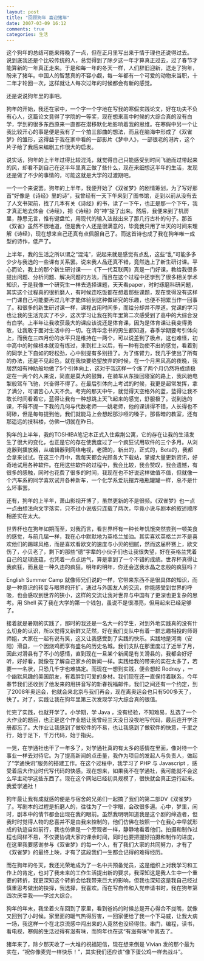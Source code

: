 ```yaml
---
layout: post
title: "回顾狗年 喜迎猪年"
date: 2007-03-09 16:12
comments: true
categories: 生活
---
```

这个狗年的总结可能来得晚了一点，但在正月里写出来于情于理也还说得过去。
说到底我还是个比较传统的人，总觉得到了除夕这一年才算真正过去，过了春节才能算新的一年真正走来。于是和每一年的冬天一样，人们辞旧迎新，送走了狗年，盼来了猪年。中国人的智慧真的不容小觑，每一年都有一个可爱的动物来当职，十二年才轮回一次，这样就让人每次过年的时候都会有新的感觉。

还是说说狗年里的事吧。

狗年的开始，我还在家中，一个字一个字地在写我的寒假实践论文，好在功夫不负有心人，这篇论文竟得了学院的一等奖，现在想来高中时候的大综合真的没有白学，学到的很多东西原来一直都在潜移默化地影响着我的思维。在寒假中另一个让我比较开心的事是便是我有了一个拍三部曲的想法，而且在脑海中形成了《双雀梦》的雏形，这得益于我在家中看的一部影片《梦中人》，一部很老的港片，这个片子给了我后来编剧工作很大的启发。

说实话，狗年的上半年过得比较混沌，就觉得自己只能感受到时间飞驰而过带起来的风，却看不到自己在这半年里真正做了些什么，现在来细想这半年的生活，发现还是做了不少的事情的，可能这就是大学的过渡期吧。

一个一个来说罢。狗年的上半年，我便开始了《双雀梦》的剧情筹划，为了写好那首“好像是《诗经》里的诗”，我曾经有一天下午来到了图书馆，走到以前从没有去了人文书架前，找了几本有关《诗经》的书，读了一下午，也正是那一个下午，我才真正地去体会《诗经》，把《诗经》的“神”捉了出来。然后，我便来到了机房里，静思无言，惟有键盘忙，用现代的输入法敲出来了那几行古朴的句子。那首《双雀》虽然不很地道，但是我个人还是很满意的，毕竟我只用了半天的时间来理解《诗经》，现在想来自己还真有点佩服自己了。而这首诗也成了我在狗年唯一成型的诗作，低产了。

上半年，我的生活之所以谓之“混沌”，说起来就是感觉有点乱，这些“乱”可能多多少少与我选的一些课有关系罢。说来我人品还真不错，竟然选上了新生研讨课。平心而论，我上的那个新生研讨课——《下一代互联网》真是一门好课，教给我很多提出问题、分析问题、解决问题的方法，而且在这个过程中还学到了很多相关学术知识，于是我像一个研究生一样去选择课题，天天看paper，时时琢磨科研问题，其实这个过程真的很折磨人，有时候连吃饭都在想着那些课题，现在觉得没有这样一门课自己可能要再过几年才能体验到这种做研究的乐趣，也便不把累当作一回事了。和很多的新生研讨课一样，课程占用时间多，而给分却并不厚道。党课的学习也让我的生活充实了不少，这次学习让我在狗年里第二次感受到了高中的大综合没有白学。上半年让我收获最大的课应该说还是体育课，因为是体育课让我变得勇敢，让我敢于面对生活中的一切。在清华念书的男生都知道，春季学期要考引体向上，而我在三四月份的水平只是维持在一两个，可以说差到了极点，这也难怪，初中高中的时候根本就没有练过，来到杠上以后，有一种有劲使不出的感觉，看着别的同学上下自如的轻松劲，心中别提有多别扭了。为了练臂力，我几乎使出了所有的办法，还是不见起色，就在我快要绝望放弃的时候，在一个月黑风高的夜晚，我居然如有神助般地做了5个引体向上，这对于我这样一个练了两个月仍然将成绩稳定在一两个的人来说，简直是莫大的鼓舞，在骑车从东操回寝室的路上，我风驰电掣般驾车飞驰，兴奋得不得了。在最后引体向上考试的时候，我更是超常发挥，拿了满分，可谓苦心人天不负。考完的那天中午，就觉得天空格外的蓝，蓝得让我不敢长时间看着它，蓝得让我有一种想跳上天飞起来的感觉，舒服极了。说到选的课，不得不提一下我的几何与代数老师——姚老师，他的课讲得不错，人长得也不砢碜，但是每每提到他，我们就能马上会想起那沙哑的嗓子，那昏暗的教室，还有那遥远的技科楼，仿佛一切就在昨日。

狗年的上半年，我的TOSHIBA笔记本正式入住紫荆公寓，它的存在让我的生活发生了很大的变化，也正是它的存在使我度过了一个疯狂试用软件的三个多月。从浏览器到播放器，从编辑器到网络电视，老牌的，新出的，正式的，Beta的，我都会拿来试试。在这三个月中，我每天都会光顾各大下载站，掌握大量更新资讯，好奇地试用各种软件。在用这些软件的过程中，我会比较，我会赞叹，我会遗憾，有很多的感触，同时也花费了很多的时间，我现在也不好说这样做值不值，但就像一个汽车系的同学喜欢试开各种新车，一个化学系爱玩摆弄瓶瓶罐罐一样，总不是什么坏事罢。

还有，狗年的上半年，萧山影视开博了，虽然更新的不是很频。《双雀梦》也一点一点由想法向文字落实，只不过小说版只连载了两次，毕竟小说与剧本的叙述顺序相差实在太大。

世界杯也在狗年如期而至，对我而言，看世界杯有一种长年饥饿突然尝到一顿美食的感觉，与前几届一样，我在心中默默地为英格兰加油。其实喜欢英格兰并不是喜欢他们的踢球风格，而是喜欢看欧文的速度与小贝的细腻，然而这届杯赛上，欧文伤了，小贝老了，剩下的那些“德”字辈的小伙子们也让我很失望，好在英格兰凭着自己的足球底蕴，也凭着一点点运气，算是拿到了一个不错的成绩。世界杯真得让我疯狂，而且是一种久违的疯狂。明年的明年，你还会送我水晶之恋般的疯狂吗？

English Summer Camp 就像师兄们说的一样，它带来东西不是很具体的知识，而是一种意识的转变与眼界的开扩。通过与外国友人的交流，你能感受到世界的呼吸，也会感叹到世界的狭小，这样的交流让我对世界与中国有了更深也更复杂的思考。用 Shell 买了我在大学的第一个钱包，虽说不是很漂亮，但用起来已经足够了。

接着就是暑期的实践了，那时的我还是一名大一的学生，对到外地实践真的没有什么切身的认识，所以觉得又新鲜又茫然，好在我们支队中有着一群志趣相投的师哥师姐，大家在一起有说有笑，这又让我感受到了实践的快乐。实践地是河南（安阳）滑县，一个因烧鸡而享有盛名的历史名城。我们支队在那里度过了近半了月，因此对滑县有了不小的感情，直到现在一旦某个新闻是有关滑县的，我都会好好听，好好看，就像在了解自己家乡的新闻一样。实践给我的带来的实在太多了，若要一一名状，只恐几千字也难搞定。而现在一想到实践，便会想起 Rodney ，一个幽默风趣的美国朋友，有着胖到可爱的身材。我们现在还一直保持着联系，今年春节我们还收到了他发来的用拼音写的新春祝福邮件。我们之间还有一个约定，到了2008年奥运会，他就会来北京与我们再会，现在离奥运会也只有500多天了，快了。对了，实践让我在狗年里第三次发现学习大综合真的很值。

忙完了实践，也就开学了。小学期，学 Java ，没有经验，不知难易，乱选了一个大作业的题目，也正是这个作业题让我曾经三天没日没夜地写代码，最后连开学注册都忘了。大作业让我感到了做软件的不易，也让我感到了做软件的快意，千里之行，始于足下，千万代码，始于指尖。

一晃，在学通社也干了一年多了，对学通社真的有太多的感情在里面，像对待一个事业一样去对待它。为了提高新闻的点击量，我作为项目的发起人与负责人，做起了“学通快讯”服务的搭建工作。在这个过程中，我学习了 PHP 与 Javascript ，感受着后大作业时代写代码的快感。现在想来，如果我不在学通社，我可能就不会这么早主动学这些东西了。现在这个网站已经初具规模了，很快就会真正运行起来。我爱学通社！

狗年最让我有成就感的便是与宿舍的兄弟们一起搞了我们的第二部DV《双雀梦》了。写剧本的过程是折磨人的，往往为了一个字眼，会改很多遍。心中，梦里，闲时，剧本中的情节都会出现在我的眼前。虽然我明明知道我是这个剧的缔造者，但我时时觉得人物的悲喜并不是由我来控制的，他们仿佛在按照一个在我心中早就形成的轨迹自如前行，我也仿佛是一个旁观者一样，静静地看着他们。拍摄和制作过程也同样不易，不仅要协调大家的课余时间，同时也要把握好拍摄和制作的进度，在这里我要感谢参与《双雀梦》的每一个人，有了我们大家的共同努力，才有了《双雀梦》的最终上映，才有了这段我们一生都会记得的难得经历。

而在狗年的冬天，我还光荣地成为了一名中共预备党员，这是组织上对我学习和工作上的肯定，也对了我未来的工作生活提出新的要求，我深知这是我人生中一个重要的转折，我更深知这个转折会给我带来巨大的影响，但我也深知这是我自己经过慎重思考做出的抉择，我选择，我喜欢。而在写自传和入党申请书时，我在狗年第四次庆幸我——学过大综合。

狗年的年末，我坐着火车回到了家里，看到爸妈的时候总是开心得合不拢嘴，就像又回到了小时候。家里面的暖气热得厉害，一回家便给了我一个下马威，让我大病一场，我这样一个在北京流感中闯出来的人竟然也没经得住。串门，编程，读书，看电视，寒假的生活过得有滋有味，而狗年也在这“有滋有味”中离去了。

猪年来了，除夕那天收了一大堆的祝福短信，现在想来倒是 Vivian 发的那个最为实在，“祝你像麦兜一样快乐！”，其实我们还应该“像下蛋公鸡一样去战斗”。